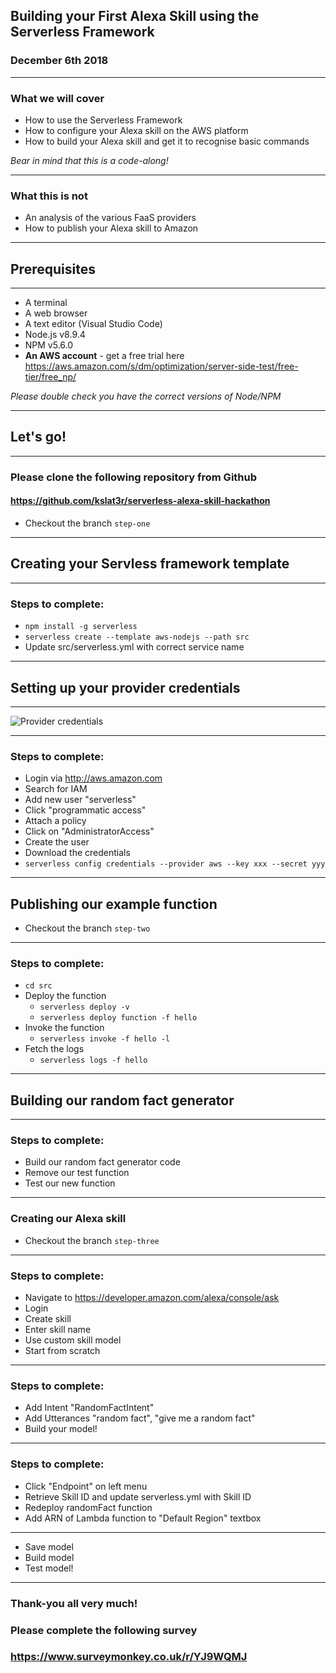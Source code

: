 ## Building your First Alexa Skill using the Serverless Framework

### December 6th 2018

---

### What we will cover

* How to use the Serverless Framework
* How to configure your Alexa skill on the AWS platform
* How to build your Alexa skill and get it to recognise basic commands

*Bear in mind that this is a code-along!*

---

### What this is not

* An analysis of the various FaaS providers
* How to publish your Alexa skill to Amazon

---

## Prerequisites

---

* A terminal
* A web browser
* A text editor (Visual Studio Code)
* Node.js v8.9.4
* NPM v5.6.0
* **An AWS account** - get a free trial here https://aws.amazon.com/s/dm/optimization/server-side-test/free-tier/free_np/

*Please double check you have the correct versions of Node/NPM*

---

## Let's go!

---

### Please clone the following repository from Github

#### https://github.com/kslat3r/serverless-alexa-skill-hackathon

* Checkout the branch `step-one`

---

## Creating your Servless framework template

---

### Steps to complete:

* `npm install -g serverless`
* `serverless create --template aws-nodejs --path src`
* Update src/serverless.yml with correct service name

---

## Setting up your provider credentials

---

![Provider credentials](https://www.youtube.com/embed/KngM5bfpttA)

---

### Steps to complete:

* Login via http://aws.amazon.com
* Search for IAM
* Add new user "serverless"
* Click "programmatic access"
* Attach a policy
* Click on "AdministratorAccess"
* Create the user
* Download the credentials
* `serverless config credentials --provider aws --key xxx --secret yyy`

---

## Publishing our example function

* Checkout the branch `step-two`

---

### Steps to complete:

* `cd src`
* Deploy the function
  * `serverless deploy -v`
  * `serverless deploy function -f hello`
* Invoke the function
  * `serverless invoke -f hello -l`
* Fetch the logs
  * `serverless logs -f hello`

---

## Building our random fact generator

---

### Steps to complete:

* Build our random fact generator code
* Remove our test function
* Test our new function

---

### Creating our Alexa skill

* Checkout the branch `step-three`

---

### Steps to complete:

* Navigate to https://developer.amazon.com/alexa/console/ask
* Login
* Create skill
* Enter skill name
* Use custom skill model
* Start from scratch

---

### Steps to complete:
 
* Add Intent "RandomFactIntent"
* Add Utterances "random fact", "give me a random fact"
* Build your model!

---

### Steps to complete:

* Click "Endpoint" on left menu
* Retrieve Skill ID and update serverless.yml with Skill ID
* Redeploy randomFact function
* Add ARN of Lambda function to "Default Region" textbox

---

* Save model
* Build model
* Test model!

---

### Thank-you all very much!

### Please complete the following survey

### https://www.surveymonkey.co.uk/r/YJ9WQMJ
